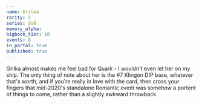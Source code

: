 ```yaml
---
name: Grilka
rarity: 5
series: ds9
memory_alpha:
bigbook_tier: 10
events: 8
in_portal: true
published: true
---
```


Grilka almost makes me feel bad for Quark - I wouldn't even let her on my ship. The only thing of note about her is the #7 Klingon DIP base, whatever that's worth, and if you're really in love with the card, then cross your fingers that mid-2020's standalone Romantic event was somehow a portent of things to come, rather than a slightly awkward throwback.
